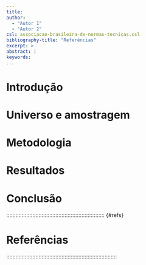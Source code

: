 ```yaml
---
title:
author:
  - "Autor 1"
  - "Autor 2"
csl: associacao-brasileira-de-normas-tecnicas.csl
bibliography-title: "Referências"
excerpt: >
abstract: |
keywords:
...
```


<!--Eixo Temático 3: Edificações-->

# Introdução #

# Universo e amostragem #

# Metodologia #

# Resultados #

# Conclusão #

:::::::::::::::::::::::::::::::::::::::::::::::::::::::::::::::: {#refs}

# Referências #

::::::::::::::::::::::::::::::::::::::::::::::::::::::::::::::::::::::::

